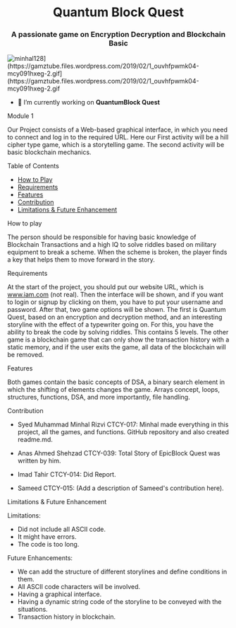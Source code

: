 <h1 align="center">Quantum Block Quest</h1>
<h3 align="center">A passionate game on Encryption Decryption and Blockchain Basic</h3>
<p align="left"> <img src="https://komarev.com/ghpvc/?username=minhal128&label=Profile%20views&color=0e75b6&style=flat" alt="minhal128](https://gamztube.files.wordpress.com/2019/02/1_ouvhfpwmk04-mcy091hxeg-2.gif](https://gamztube.files.wordpress.com/2019/02/1_ouvhfpwmk04-mcy091hxeg-2.gif" /> </p>

- 🔭 I’m currently working on **QuantumBlock Quest**
 <p>Module 1

Our Project consists of a Web-based graphical interface, in which you need to connect and log in to the required URL. Here our First activity will be a hill cipher type game, which is a storytelling game. The second activity will be basic blockchain mechanics.

Table of Contents

- [How to Play](#How-to-Play)
- [Requirements](#Requirements)
- [Features](#features)
- [Contribution](#contribution)
- [Limitations & Future Enhancement](#limitations)

How to play

The person should be responsible for having basic knowledge of Blockchain Transactions and a high IQ to solve riddles based on military equipment to break a scheme. When the scheme is broken, the player finds a key that helps them to move forward in the story.

Requirements

At the start of the project, you should put our website URL, which is www.iam.com (not real). Then the interface will be shown, and if you want to login or signup by clicking on them, you have to put your username and password. After that, two game options will be shown. The first is Quantum Quest, based on an encryption and decryption method, and an interesting storyline with the effect of a typewriter going on. For this, you have the ability to break the code by solving riddles. This contains 5 levels. The other game is a blockchain game that can only show the transaction history with a static memory, and if the user exits the game, all data of the blockchain will be removed.

Features

Both games contain the basic concepts of DSA, a binary search element in which the shifting of elements changes the game. Arrays concept, loops, structures, functions, DSA, and more importantly, file handling.

Contribution

- Syed Muhammad Minhal Rizvi CTCY-017:
  Minhal made everything in this project, all the games, and functions. GitHub repository and also created readme.md.
  
- Anas Ahmed Shehzad CTCY-039:
  Total Story of EpicBlock Quest was written by him.
  
- Imad Tahir CTCY-014:
  Did Report.
  
- Sameed CTCY-015:
  (Add a description of Sameed's contribution here).

Limitations & Future Enhancement

Limitations:

- Did not include all ASCII code.
- It might have errors.
- The code is too long.

Future Enhancements:

- We can add the structure of different storylines and define conditions in them.
- All ASCII code characters will be involved.
- Having a graphical interface.
- Having a dynamic string code of the storyline to be conveyed with the situations.
- Transaction history in blockchain.
</p>
